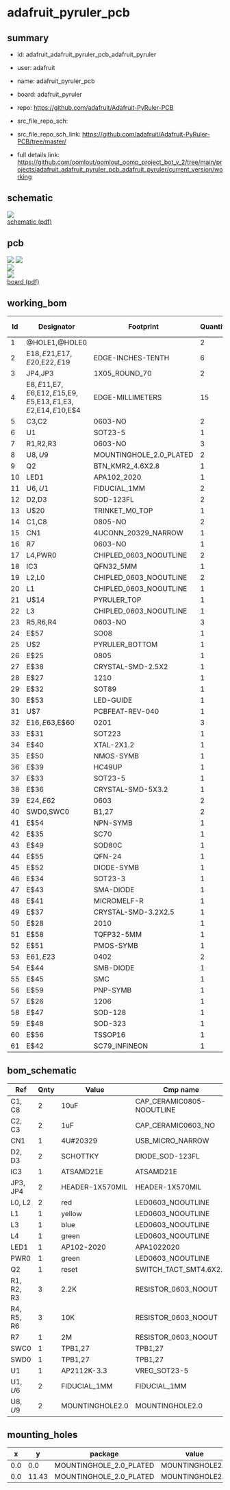 # adafruit_pyruler_pcb
 
## summary 
* id: adafruit_adafruit_pyruler_pcb_adafruit_pyruler
* user: adafruit
* name: adafruit_pyruler_pcb
* board: adafruit_pyruler
* repo: https://github.com/adafruit/Adafruit-PyRuler-PCB



* src_file_repo_sch: 
* src_file_repo_sch_link: https://github.com/adafruit/Adafruit-PyRuler-PCB/tree/master/
* full details link: https://github.com/oomlout/oomlout_oomp_project_bot_v_2/tree/main/projects/adafruit_adafruit_pyruler_pcb_adafruit_pyruler/current_version/working  

## schematic  
![](working_schematic_600.png)  
[schematic (pdf)](working_schematic.pdf) 






















## pcb  
![](working_3d_600.png) 
![](working_3d_front_600.png)  
![](working_3d_back_600.png)  
![](working_600.png)  
[board (pdf)](working.pdf)  

## working_bom
| Id | Designator | Footprint | Quantity | Designation | Supplier and ref |  | None | 
| --- | --- | --- | --- | --- | --- | --- | --- | 
| 1 | @HOLE1,@HOLE0 |  | 2 |  |  |  | [''] | 
| 2 | E$18,E$21,E$17,E$20,E$22,E$19 | EDGE-INCHES-TENTH | 6 |  |  |  | [''] | 
| 3 | JP4,JP3 | 1X05_ROUND_70 | 2 |  |  |  | [''] | 
| 4 | E$8,E$11,E$7,E$6,E$12,E$15,E$9,E$5,E$13,E$1,E$3,E$2,E$14,E$10,E$4 | EDGE-MILLIMETERS | 15 |  |  |  | [''] | 
| 5 | C3,C2 | 0603-NO | 2 | 1uF |  |  | [''] | 
| 6 | U1 | SOT23-5 | 1 | AP2112K-3.3 |  |  | [''] | 
| 7 | R1,R2,R3 | 0603-NO | 3 | 2.2K |  |  | [''] | 
| 8 | U$8,U$9 | MOUNTINGHOLE_2.0_PLATED | 2 | MOUNTINGHOLE2.0 |  |  | [''] | 
| 9 | Q2 | BTN_KMR2_4.6X2.8 | 1 | reset |  |  | [''] | 
| 10 | LED1 | APA102_2020 | 1 | AP102-2020 |  |  | [''] | 
| 11 | U$6,U$1 | FIDUCIAL_1MM | 2 | FIDUCIAL_1MM |  |  | [''] | 
| 12 | D2,D3 | SOD-123FL | 2 | SCHOTTKY |  |  | [''] | 
| 13 | U$20 | TRINKET_M0_TOP | 1 |  |  |  | [''] | 
| 14 | C1,C8 | 0805-NO | 2 | 10uF |  |  | [''] | 
| 15 | CN1 | 4UCONN_20329_NARROW | 1 | 4U#20329 |  |  | [''] | 
| 16 | R7 | 0603-NO | 1 | 2M |  |  | [''] | 
| 17 | L4,PWR0 | CHIPLED_0603_NOOUTLINE | 2 | green |  |  | [''] | 
| 18 | IC3 | QFN32_5MM | 1 | ATSAMD21E |  |  | [''] | 
| 19 | L2,L0 | CHIPLED_0603_NOOUTLINE | 2 | red |  |  | [''] | 
| 20 | L1 | CHIPLED_0603_NOOUTLINE | 1 | yellow |  |  | [''] | 
| 21 | U$14 | PYRULER_TOP | 1 |  |  |  | [''] | 
| 22 | L3 | CHIPLED_0603_NOOUTLINE | 1 | blue |  |  | [''] | 
| 23 | R5,R6,R4 | 0603-NO | 3 | 10K |  |  | [''] | 
| 24 | E$57 | SO08 | 1 |  |  |  | [''] | 
| 25 | U$2 | PYRULER_BOTTOM | 1 |  |  |  | [''] | 
| 26 | E$25 | 0805 | 1 |  |  |  | [''] | 
| 27 | E$38 | CRYSTAL-SMD-2.5X2 | 1 |  |  |  | [''] | 
| 28 | E$27 | 1210 | 1 |  |  |  | [''] | 
| 29 | E$32 | SOT89 | 1 |  |  |  | [''] | 
| 30 | E$53 | LED-GUIDE | 1 |  |  |  | [''] | 
| 31 | U$7 | PCBFEAT-REV-040 | 1 |  |  |  | [''] | 
| 32 | E$16,E$63,E$60 | 0201 | 3 |  |  |  | [''] | 
| 33 | E$31 | SOT223 | 1 |  |  |  | [''] | 
| 34 | E$40 | XTAL-2X1.2 | 1 |  |  |  | [''] | 
| 35 | E$50 | NMOS-SYMB | 1 |  |  |  | [''] | 
| 36 | E$39 | HC49UP | 1 |  |  |  | [''] | 
| 37 | E$33 | SOT23-5 | 1 |  |  |  | [''] | 
| 38 | E$36 | CRYSTAL-SMD-5X3.2 | 1 |  |  |  | [''] | 
| 39 | E$24,E$62 | 0603 | 2 |  |  |  | [''] | 
| 40 | SWD0,SWC0 | B1,27 | 2 | TPB1,27 |  |  | [''] | 
| 41 | E$54 | NPN-SYMB | 1 |  |  |  | [''] | 
| 42 | E$35 | SC70 | 1 |  |  |  | [''] | 
| 43 | E$49 | SOD80C | 1 |  |  |  | [''] | 
| 44 | E$55 | QFN-24 | 1 |  |  |  | [''] | 
| 45 | E$52 | DIODE-SYMB | 1 |  |  |  | [''] | 
| 46 | E$34 | SOT23-3 | 1 |  |  |  | [''] | 
| 47 | E$43 | SMA-DIODE | 1 |  |  |  | [''] | 
| 48 | E$41 | MICROMELF-R | 1 |  |  |  | [''] | 
| 49 | E$37 | CRYSTAL-SMD-3.2X2.5 | 1 |  |  |  | [''] | 
| 50 | E$28 | 2010 | 1 |  |  |  | [''] | 
| 51 | E$58 | TQFP32-5MM | 1 |  |  |  | [''] | 
| 52 | E$51 | PMOS-SYMB | 1 |  |  |  | [''] | 
| 53 | E$61,E$23 | 0402 | 2 |  |  |  | [''] | 
| 54 | E$44 | SMB-DIODE | 1 |  |  |  | [''] | 
| 55 | E$45 | SMC | 1 |  |  |  | [''] | 
| 56 | E$59 | PNP-SYMB | 1 |  |  |  | [''] | 
| 57 | E$26 | 1206 | 1 |  |  |  | [''] | 
| 58 | E$47 | SOD-128 | 1 |  |  |  | [''] | 
| 59 | E$48 | SOD-323 | 1 |  |  |  | [''] | 
| 60 | E$56 | TSSOP16 | 1 |  |  |  | [''] | 
| 61 | E$42 | SC79_INFINEON | 1 |  |  |  | [''] | 


## bom_schematic
| Ref | Qnty | Value | Cmp name | Footprint | Description | Vendor | DNP | 
| --- | --- | --- | --- | --- | --- | --- | --- | 
| C1, C8 | 2 | 10uF | CAP_CERAMIC0805-NOOUTLINE | working:0805-NO |  |  |  | 
| C2, C3 | 2 | 1uF | CAP_CERAMIC0603_NO | working:0603-NO |  |  |  | 
| CN1 | 1 | 4U#20329 | USB_MICRO_NARROW | working:4UCONN_20329_NARROW |  |  |  | 
| D2, D3 | 2 | SCHOTTKY | DIODE_SOD-123FL | working:SOD-123FL |  |  |  | 
| IC3 | 1 | ATSAMD21E | ATSAMD21E | working:QFN32_5MM |  |  |  | 
| JP3, JP4 | 2 | HEADER-1X570MIL | HEADER-1X570MIL | working:1X05_ROUND_70 |  |  |  | 
| L0, L2 | 2 | red | LED0603_NOOUTLINE | working:CHIPLED_0603_NOOUTLINE |  |  |  | 
| L1 | 1 | yellow | LED0603_NOOUTLINE | working:CHIPLED_0603_NOOUTLINE |  |  |  | 
| L3 | 1 | blue | LED0603_NOOUTLINE | working:CHIPLED_0603_NOOUTLINE |  |  |  | 
| L4 | 1 | green | LED0603_NOOUTLINE | working:CHIPLED_0603_NOOUTLINE |  |  |  | 
| LED1 | 1 | AP102-2020 | APA1022020 | working:APA102_2020 |  |  |  | 
| PWR0 | 1 | green | LED0603_NOOUTLINE | working:CHIPLED_0603_NOOUTLINE |  |  |  | 
| Q2 | 1 | reset | SWITCH_TACT_SMT4.6X2.8 | working:BTN_KMR2_4.6X2.8 |  |  |  | 
| R1, R2, R3 | 3 | 2.2K | RESISTOR_0603_NOOUT | working:0603-NO |  |  |  | 
| R4, R5, R6 | 3 | 10K | RESISTOR_0603_NOOUT | working:0603-NO |  |  |  | 
| R7 | 1 | 2M | RESISTOR_0603_NOOUT | working:0603-NO |  |  |  | 
| SWC0 | 1 | TPB1,27 | TPB1,27 | working:B1,27 |  |  |  | 
| SWD0 | 1 | TPB1,27 | TPB1,27 | working:B1,27 |  |  |  | 
| U1 | 1 | AP2112K-3.3 | VREG_SOT23-5 | working:SOT23-5 |  |  |  | 
| U$1, U$6 | 2 | FIDUCIAL_1MM | FIDUCIAL_1MM | working:FIDUCIAL_1MM |  |  |  | 
| U$8, U$9 | 2 | MOUNTINGHOLE2.0 | MOUNTINGHOLE2.0 | working:MOUNTINGHOLE_2.0_PLATED |  |  |  | 


## mounting_holes
| x | y | package | value | ref | size | 
| --- | --- | --- | --- | --- | --- | 
| 0.0 | 0.0 | MOUNTINGHOLE_2.0_PLATED | MOUNTINGHOLE2.0 | U$8 | m3 | 
| 0.0 | 11.43 | MOUNTINGHOLE_2.0_PLATED | MOUNTINGHOLE2.0 | U$9 | m3 | 


